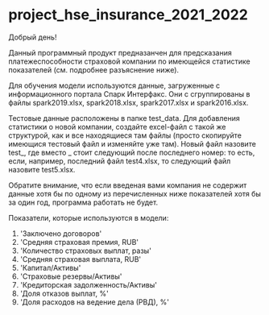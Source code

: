 # project_hse_insurance_2021_2022

Добрый день!

Данный программный продукт предназанчен для предсказания платежеспособности страховой компании по имеющейся статистике показателей (см. подробнее разъяснение ниже). 

Для обучения модели используются данные, загруженные с информационного портала Спарк Интерфакс. Они с сгруппированы в файлы spark2019.xlsx, spark2018.xlsx, spark2017.xlsx и spark2016.xlsx.

Тестовые данные расположены в папке test_data. Для добавления статистики о новой компании, создайте excel-файл с такой же структурой, как и все находящиеся там файлы (просто скопируйте имеющися тестовый файл и изменяйте уже там). Новый файл назовите test_, где вместо _ стоит следующий после последнего номер: то есть, если, например, последний файл test4.xlsx, то следующий файл назовите test5.xlsx.

Обратите внимание, что если введеная вами компания не содержит данные хотя бы по одному из перечисленных ниже показателей хотя бы за один год, программа работать не будет.

Показатели, которые используются в модели:

1) 'Заключено договоров'
2) 'Средняя страховая премия, RUB'
3) 'Количество страховых выплат, разы'
4) 'Средняя страховая выплата, RUB'
5) 'Капитал/Активы'
6) 'Страховые резервы/Активы'
7) 'Кредиторская задолженность/Активы'
8) 'Доля отказов выплат, %'
9) 'Доля расходов на ведение дела (РВД), %'
